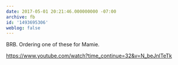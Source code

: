 ```yaml
---
date: 2017-05-01 20:21:46.000000000 -07:00
archive: fb
id: '1493695306'
weblog: false
---
```


BRB. Ordering one of these for Mamie. 

https://www.youtube.com/watch?time_continue=32&v=N_beJnlTeTk

